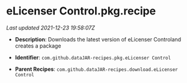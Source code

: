 # eLicenser Control.pkg.recipe

_Last updated 2021-12-23 19:58:07Z_

- **Description**: Downloads the latest version of eLicenser Controland creates a package

- **Identifier**: `com.github.dataJAR-recipes.pkg.eLicenser Control`

- **Parent Recipes**: `com.github.dataJAR-recipes.download.eLicenser Control`